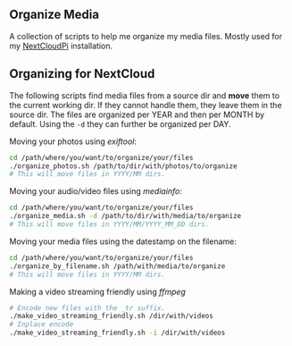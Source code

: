 Organize Media
---

A collection of scripts to help me organize my media files. Mostly used for my
[NextCloudPi](https://github.com/nextcloud/nextcloudpi) installation.

## Organizing for NextCloud

The following scripts find media files from a source dir and **move** them to the
current working dir. If they cannot handle them, they leave them in the source
dir. The files are organized per YEAR and then per MONTH by default. Using the
`-d` they can further be organized per DAY.

Moving your photos using *exiftool*:
```bash
cd /path/where/you/want/to/organize/your/files
./organize_photos.sh /path/to/dir/with/photos/to/organize
# This will move files in YYYY/MM dirs.
```

Moving your audio/video files using *mediainfo*:
```bash
cd /path/where/you/want/to/organize/your/files
./organize_media.sh -d /path/to/dir/with/media/to/organize
# This will move files in YYYY/MM/YYYY_MM_DD dirs.
```

Moving your media files using the datestamp on the filename:
```bash
cd /path/where/you/want/to/organize/your/files
./organize_by_filename.sh /path/with/media/to/organize
# This will move files in YYYY/MM dirs.
```

Making a video streaming friendly using *ffmpeg*
```bash
# Encode new files with the _tr suffix.
./make_video_streaming_friendly.sh /dir/with/videos
# Inplace encode
./make_video_streaming_friendly.sh -i /dir/with/videos
```
